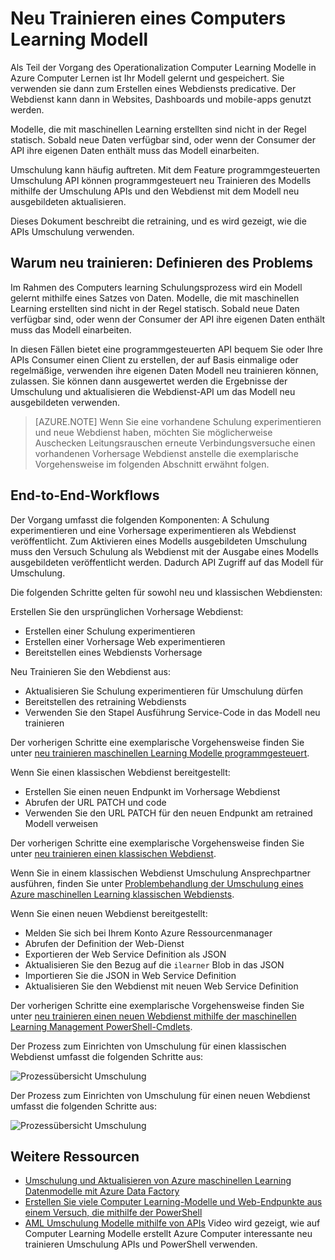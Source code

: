 <properties
    pageTitle="Neu trainieren ein Computers Learning Modell | Microsoft Azure"
    description="Informationen Sie zum neu Trainieren eines Modells und aktualisieren den Webdienst, um das Modell neu ausgebildeten Azure Computer interessante verwenden."
    services="machine-learning"
    documentationCenter=""
    authors="vDonGlover"
    manager="raymondl"
    editor=""/>

<tags
    ms.service="machine-learning"
    ms.workload="data-services"
    ms.tgt_pltfrm="na"
    ms.devlang="na"
    ms.topic="article"
    ms.date="10/10/2016"
    ms.author="v-donglo"/>

# <a name="retrain-a-machine-learning-model"></a>Neu Trainieren eines Computers Learning Modell

Als Teil der Vorgang des Operationalization Computer Learning Modelle in Azure Computer Lernen ist Ihr Modell gelernt und gespeichert. Sie verwenden sie dann zum Erstellen eines Webdiensts predicative. Der Webdienst kann dann in Websites, Dashboards und mobile-apps genutzt werden. 

Modelle, die mit maschinellen Learning erstellten sind nicht in der Regel statisch. Sobald neue Daten verfügbar sind, oder wenn der Consumer der API ihre eigenen Daten enthält muss das Modell einarbeiten. 

Umschulung kann häufig auftreten. Mit dem Feature programmgesteuerten Umschulung API können programmgesteuert neu Trainieren des Modells mithilfe der Umschulung APIs und den Webdienst mit dem Modell neu ausgebildeten aktualisieren. 

Dieses Dokument beschreibt die retraining, und es wird gezeigt, wie die APIs Umschulung verwenden.

## <a name="why-retrain-defining-the-problem"></a>Warum neu trainieren: Definieren des Problems  

Im Rahmen des Computers learning Schulungsprozess wird ein Modell gelernt mithilfe eines Satzes von Daten. Modelle, die mit maschinellen Learning erstellten sind nicht in der Regel statisch. Sobald neue Daten verfügbar sind, oder wenn der Consumer der API ihre eigenen Daten enthält muss das Modell einarbeiten.

In diesen Fällen bietet eine programmgesteuerten API bequem Sie oder Ihre APIs Consumer einen Client zu erstellen, der auf Basis einmalige oder regelmäßige, verwenden ihre eigenen Daten Modell neu trainieren können, zulassen. Sie können dann ausgewertet werden die Ergebnisse der Umschulung und aktualisieren die Webdienst-API um das Modell neu ausgebildeten verwenden.

>[AZURE.NOTE] Wenn Sie eine vorhandene Schulung experimentieren und neue Webdienst haben, möchten Sie möglicherweise Auschecken Leitungsrauschen erneute Verbindungsversuche einen vorhandenen Vorhersage Webdienst anstelle die exemplarische Vorgehensweise im folgenden Abschnitt erwähnt folgen.

## <a name="end-to-end-workflow"></a>End-to-End-Workflows 

Der Vorgang umfasst die folgenden Komponenten: A Schulung experimentieren und eine Vorhersage experimentieren als Webdienst veröffentlicht. Zum Aktivieren eines Modells ausgebildeten Umschulung muss den Versuch Schulung als Webdienst mit der Ausgabe eines Modells ausgebildeten veröffentlicht werden. Dadurch API Zugriff auf das Modell für Umschulung. 

Die folgenden Schritte gelten für sowohl neu und klassischen Webdiensten:

Erstellen Sie den ursprünglichen Vorhersage Webdienst:

* Erstellen einer Schulung experimentieren
* Erstellen einer Vorhersage Web experimentieren
* Bereitstellen eines Webdiensts Vorhersage

Neu Trainieren Sie den Webdienst aus:

* Aktualisieren Sie Schulung experimentieren für Umschulung dürfen
* Bereitstellen des retraining Webdiensts
* Verwenden Sie den Stapel Ausführung Service-Code in das Modell neu trainieren

Der vorherigen Schritte eine exemplarische Vorgehensweise finden Sie unter [neu trainieren maschinellen Learning Modelle programmgesteuert](machine-learning-retrain-models-programmatically.md).

Wenn Sie einen klassischen Webdienst bereitgestellt:

* Erstellen Sie einen neuen Endpunkt im Vorhersage Webdienst
* Abrufen der URL PATCH und code
* Verwenden Sie den URL PATCH für den neuen Endpunkt am retrained Modell verweisen 

Der vorherigen Schritte eine exemplarische Vorgehensweise finden Sie unter [neu trainieren einen klassischen Webdienst](machine-learning-retrain-a-classic-web-service.md).

Wenn Sie in einem klassischen Webdienst Umschulung Ansprechpartner ausführen, finden Sie unter [Problembehandlung der Umschulung eines Azure maschinellen Learning klassischen Webdiensts](machine-learning-troubleshooting-retraining-models.md).

Wenn Sie einen neuen Webdienst bereitgestellt:

* Melden Sie sich bei Ihrem Konto Azure Ressourcenmanager
* Abrufen der Definition der Web-Dienst
* Exportieren der Web Service Definition als JSON
* Aktualisieren Sie den Bezug auf die `ilearner` Blob in das JSON
* Importieren Sie die JSON in Web Service Definition
* Aktualisieren Sie den Webdienst mit neuen Web Service Definition

Der vorherigen Schritte eine exemplarische Vorgehensweise finden Sie unter [neu trainieren einen neuen Webdienst mithilfe der maschinellen Learning Management PowerShell-Cmdlets](machine-learning-retrain-new-web-service-using-powershell.md).

Der Prozess zum Einrichten von Umschulung für einen klassischen Webdienst umfasst die folgenden Schritte aus:

![Prozessübersicht Umschulung][1]

Der Prozess zum Einrichten von Umschulung für einen neuen Webdienst umfasst die folgenden Schritte aus:

![Prozessübersicht Umschulung][7]

## <a name="other-resources"></a>Weitere Ressourcen

- [Umschulung und Aktualisieren von Azure maschinellen Learning Datenmodelle mit Azure Data Factory](https://azure.microsoft.com/blog/retraining-and-updating-azure-machine-learning-models-with-azure-data-factory/)
- [Erstellen Sie viele Computer Learning-Modelle und Web-Endpunkte aus einem Versuch, die mithilfe der PowerShell](machine-learning-create-models-and-endpoints-with-powershell.md)
- [AML Umschulung Modelle mithilfe von APIs](https://www.youtube.com/watch?v=wwjglA8xllg) Video wird gezeigt, wie auf Computer Learning Modelle erstellt Azure Computer interessante neu trainieren Umschulung APIs und PowerShell verwenden.

<!--image links-->
[1]: ./media/machine-learning-retrain-machine-learning-model/machine-learning-retrain-models-programmatically-IMAGE01.png
[7]: ./media/machine-learning-retrain-machine-learning-model/machine-learning-retrain-models-programmatically-IMAGE07.png

